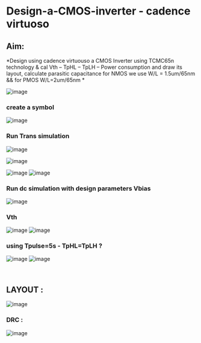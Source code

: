 # Design-a-CMOS-inverter - cadence virtuoso 
## Aim:
*Design using cadence virtuouso a CMOS Inverter using TCMC65n technology & cal Vth – TpHL – TpLH – Power consumption
and draw its layout, calculate parasitic capacitance 
 for NMOS we use W/L = 1.5um/65nm && for PMOS W/L=2um/65nm *

![image](https://user-images.githubusercontent.com/66570093/170603308-892ff418-8b1f-49b4-84bc-fed1c576a21b.png)


### create a symbol 

![image](https://user-images.githubusercontent.com/66570093/170602670-b4c63c81-b8ed-4ccd-8be2-5406dd7bdf29.png)

### Run Trans simulation 


![image](https://user-images.githubusercontent.com/66570093/170602783-5952bf87-4a1b-4545-8aa0-c613062a42c9.png)



![image](https://user-images.githubusercontent.com/66570093/170602846-55a148fe-7698-4f25-ae5e-6fbe27b16540.png)

  ![image](https://user-images.githubusercontent.com/66570093/170602920-2f76c177-cb6b-4b67-819c-d05b8b845aad.png)
![image](https://user-images.githubusercontent.com/66570093/170602942-1e339186-73fa-41d7-94db-81864d815d9f.png)


### Run dc simulation with design parameters Vbias 
 
 
![image](https://user-images.githubusercontent.com/66570093/170602979-9529cd88-7020-4af1-9e1f-07746b0622d3.png)


 ### Vth


 ![image](https://user-images.githubusercontent.com/66570093/170603003-ed4400e0-e045-4801-9cdb-c4226720fa70.png)
![image](https://user-images.githubusercontent.com/66570093/170603012-fb5fe2cc-ff28-4dcf-9041-185dd7fca490.png)
 

### using Tpulse=5s  - TpHL=TpLH ?
![image](https://user-images.githubusercontent.com/66570093/170603106-7e6c6421-0f06-4af9-865d-02f8f3ed7248.png)
![image](https://user-images.githubusercontent.com/66570093/170603176-4dc66d90-6fec-4de2-ab95-0b1d5985d131.png)



 
## LAYOUT : 
![image](https://user-images.githubusercontent.com/66570093/170603226-10a462d4-4bd0-4fc1-88cc-6b1b20811e1b.png)

 
### DRC :
 
![image](https://user-images.githubusercontent.com/66570093/170603236-90b79fdd-d472-43fb-b8e8-73a9b1f1ccc9.png)


 

